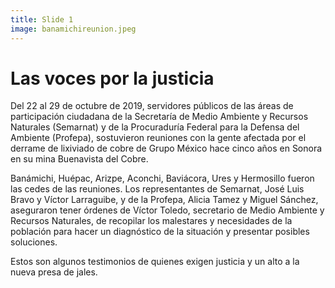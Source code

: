 ```yaml
---
title: Slide 1
image: banamichireunion.jpeg
---
```


# Las voces por la justicia

Del 22 al 29 de octubre de 2019, servidores públicos de las áreas de participación ciudadana de la Secretaría de Medio Ambiente y Recursos Naturales (Semarnat) y de la Procuraduría Federal para la Defensa del Ambiente (Profepa), sostuvieron reuniones con la gente afectada por el derrame de lixiviado de cobre de Grupo México hace cinco años en Sonora en su mina Buenavista del Cobre.

Banámichi, Huépac, Arizpe, Aconchi, Baviácora, Ures y Hermosillo fueron las cedes de las reuniones. Los representantes de Semarnat, José Luis Bravo y Víctor Larraguibe, y de la Profepa, Alicia Tamez y Miguel Sánchez, aseguraron tener órdenes de Víctor Toledo, secretario de Medio Ambiente y Recursos Naturales, de recopilar los malestares y necesidades de la población para hacer un diagnóstico de la situación y presentar posibles soluciones.

Estos son algunos testimonios de quienes exigen justicia y un alto a la nueva presa de jales.

